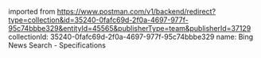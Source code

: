 imported from https://www.postman.com/v1/backend/redirect?type=collection&id=35240-0fafc69d-2f0a-4697-977f-95c74bbbe329&entityId=45565&publisherType=team&publisherId=37129
collectionId: 35240-0fafc69d-2f0a-4697-977f-95c74bbbe329
name: Bing News Search - Specifications